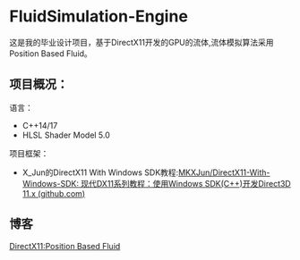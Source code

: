 # FluidSimulation-Engine

这是我的毕业设计项目，基于DirectX11开发的GPU的流体,流体模拟算法采用Position Based Fluid。

## 项目概况：

语言：

- C++14/17
- HLSL Shader Model 5.0

项目框架：

- X_Jun的DirectX11 With Windows SDK教程:[MKXJun/DirectX11-With-Windows-SDK: 现代DX11系列教程：使用Windows SDK(C++)开发Direct3D 11.x (github.com)](https://github.com/MKXJun/DirectX11-With-Windows-SDK)

## 博客

[DirectX11:Position Based Fluid](https://www.cnblogs.com/Ligo-Z/p/16295433.html)

